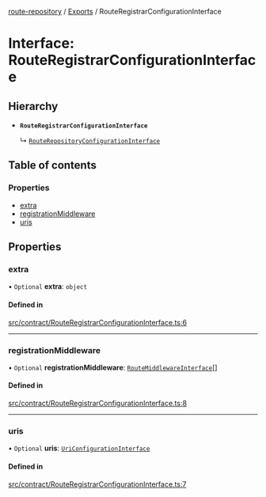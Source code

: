 [route-repository](../README.md) / [Exports](../modules.md) / RouteRegistrarConfigurationInterface

# Interface: RouteRegistrarConfigurationInterface

## Hierarchy

- **`RouteRegistrarConfigurationInterface`**

  ↳ [`RouteRepositoryConfigurationInterface`](RouteRepositoryConfigurationInterface.md)

## Table of contents

### Properties

- [extra](RouteRegistrarConfigurationInterface.md#extra)
- [registrationMiddleware](RouteRegistrarConfigurationInterface.md#registrationmiddleware)
- [uris](RouteRegistrarConfigurationInterface.md#uris)

## Properties

### extra

• `Optional` **extra**: `object`

#### Defined in

[src/contract/RouteRegistrarConfigurationInterface.ts:6](https://github.com/nonetallt/front-to-back-router/blob/8c8599e/src/contract/RouteRegistrarConfigurationInterface.ts#L6)

___

### registrationMiddleware

• `Optional` **registrationMiddleware**: [`RouteMiddlewareInterface`](RouteMiddlewareInterface.md)[]

#### Defined in

[src/contract/RouteRegistrarConfigurationInterface.ts:8](https://github.com/nonetallt/front-to-back-router/blob/8c8599e/src/contract/RouteRegistrarConfigurationInterface.ts#L8)

___

### uris

• `Optional` **uris**: [`UriConfigurationInterface`](UriConfigurationInterface.md)

#### Defined in

[src/contract/RouteRegistrarConfigurationInterface.ts:7](https://github.com/nonetallt/front-to-back-router/blob/8c8599e/src/contract/RouteRegistrarConfigurationInterface.ts#L7)
